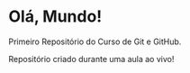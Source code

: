 # Olá, Mundo!
 Primeiro Repositório do Curso de Git e GitHub.

 Repositório criado durante uma aula ao vivo!
